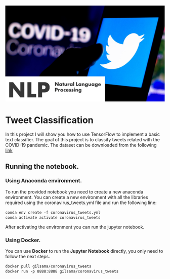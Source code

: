 <p align = "center">
    <img src="covid_nlp.jpeg">
</p>


# Tweet Classification

In this project I will show you how to use TensorFlow to implement a basic text classifier. The goal of this project is to classify tweets related with the COVID-19 pandemic. The dataset can be downloaded from the following [link](https://www.kaggle.com/datatattle/covid-19-nlp-text-classification)
 
## Running the notebook.

### Using Anaconda environment.

To run the provided notebook you need to create a new anaconda environment. You can create a new environment with all the libraries required using the coronavirus_tweets.yml file and run the following line:

    conda env create -f coronavirus_tweets.yml
    conda activate activate coronavirus_tweets

After activating the environment you can run the jupyter notebook.

### Using Docker.

You can use **Docker** to run the **Jupyter Notebook** directly, you only need to follow the next steps.

    docker pull gilsama/coronavirus_tweets
    docker run -p 8888:8888 gilsama/coronavirus_tweets